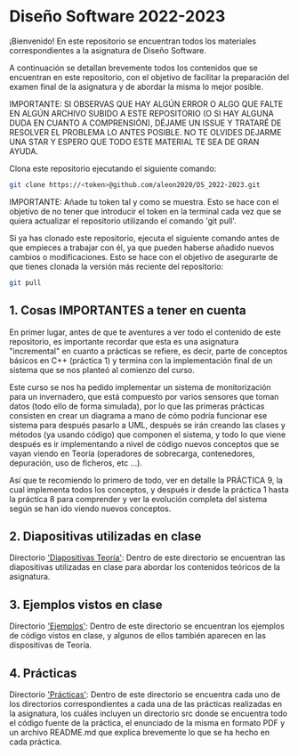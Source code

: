 # Diseño Software 2022-2023

¡Bienvenido! En este repositorio se encuentran todos los materiales correspondientes a la asignatura de Diseño Software.

A continuación se detallan brevemente todos los contenidos que se encuentran en este repositorio, con el objetivo de facilitar la preparación del examen final de la asignatura y de abordar la misma lo mejor posible.

IMPORTANTE: SI OBSERVAS QUE HAY ALGÚN ERROR O ALGO QUE FALTE EN ALGÚN ARCHIVO SUBIDO A ESTE REPOSITORIO (O SI HAY ALGUNA DUDA EN CUANTO A COMPRENSIÓN), DÉJAME UN ISSUE Y TRATARÉ DE RESOLVER EL PROBLEMA LO ANTES POSIBLE. NO TE OLVIDES DEJARME UNA STAR Y ESPERO QUE TODO ESTE MATERIAL TE SEA DE GRAN AYUDA.

Clona este repositorio ejecutando el siguiente comando:

```sh
git clone https://<token>@github.com/aleon2020/DS_2022-2023.git
```

IMPORTANTE: Añade tu token tal y como se muestra. Esto se hace con el objetivo de no tener que introducir el token en la terminal cada vez que se quiera actualizar el repositorio utilizando el comando 'git pull'.

Si ya has clonado este repositorio, ejecuta el siguiente comando antes de que empieces a trabajar con él, ya que pueden haberse añadido nuevos cambios o modificaciones. Esto se hace con el objetivo de asegurarte de que tienes clonada la versión más reciente del repositorio:

```sh
git pull
```

## 1. Cosas IMPORTANTES a tener en cuenta

En primer lugar, antes de que te aventures a ver todo el contenido de este repositorio, es importante recordar que esta es una asignatura "incremental" en cuanto a prácticas se refiere, es decir, parte de conceptos básicos en C++ (práctica 1) y termina con la implementación final de un sistema que se nos planteó al comienzo del curso.

Este curso se nos ha pedido implementar un sistema de monitorización para un invernadero, que está compuesto por varios sensores que toman datos (todo ello de forma simulada), por lo que las primeras prácticas consisten en crear un diagrama a mano de cómo podría funcionar ese sistema para después pasarlo a UML, después se irán creando las clases y métodos (ya usando código) que componen el sistema, y todo lo que viene después es ir implementando a nivel de código nuevos conceptos que se vayan viendo en Teoría (operadores de sobrecarga, contenedores, depuración, uso de ficheros, etc ...).

Así que te recomiendo lo primero de todo, ver en detalle la PRÁCTICA 9, la cual implementa todos los conceptos, y después ir desde la práctica 1 hasta la práctica 8 para comprender y ver la evolución completa del sistema según se han ido viendo nuevos conceptos.

## 2. Diapositivas utilizadas en clase

Directorio ['Diapositivas Teoría'](https://github.com/aleon2020/DS_2022-2023/tree/main/Diapositivas%20Teor%C3%ADa): Dentro de este directorio se encuentran las diapositivas utilizadas en clase para abordar los contenidos teóricos de la asignatura.

## 3. Ejemplos vistos en clase

Directorio ['Ejemplos'](https://github.com/aleon2020/DS_2022-2023/tree/main/Ejemplos): Dentro de este directorio se encuentran los ejemplos de código vistos en clase, y algunos de ellos también aparecen en las dispositivas de Teoría.

## 4. Prácticas

Directorio ['Prácticas'](https://github.com/aleon2020/DS_2022-2023/tree/main/Pr%C3%A1cticas): Dentro de este directorio se encuentra cada uno de los directorios correspondientes a cada una de las prácticas realizadas en la asignatura, los cuáles incluyen un directorio src donde se encuentra todo el código fuente de la práctica, el enunciado de la misma en formato PDF y un archivo README.md que explica brevemente lo que se ha hecho en cada práctica.

